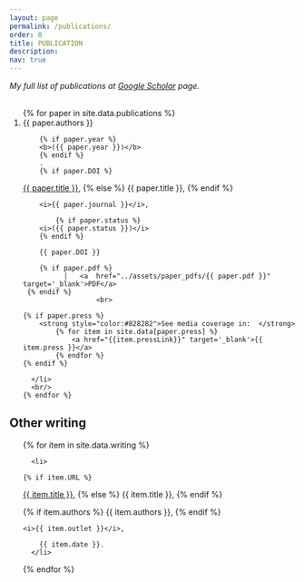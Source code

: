 ```yaml
---
layout: page
permalink: /publications/
order: 0
title: PUBLICATION
description: 
nav: true
---
```


<i>My full list of publications at <a href="https://scholar.google.com/citations?user=VXyy2EwAAAAJ&hl=en" target="_blank">Google Scholar</a> page. </i>
<br>
<br>

<ol reversed="">
    {% for paper in site.data.publications %}
      <li>
       {{ paper.authors }}
		
		{% if paper.year %}
        <b>({{ paper.year }})</b>
		{% endif %}
		.
		{% if paper.DOI %}
 <a href="{{ paper.DOI }}" target='_blank'>{{ paper.title }}</a>,
 {% else %}
        {{ paper.title }},
		{% endif %}
		
        <i>{{ paper.journal }}</i>,

        	{% if paper.status %}
        <i>({{ paper.status }})</i>
		{% endif %}
		
	    {{ paper.DOI }}
       
        {% if paper.pdf %}
              |   <a  href="../assets/paper_pdfs/{{ paper.pdf }}" target='_blank'>PDF</a>
     {% endif %}
                      <br>
		      
    {% if paper.press %}
        <strong style="color:#828282">See media coverage in:  </strong>
            {% for item in site.data[paper.press] %}
                <a href="{{item.pressLink}}" target='_blank'>{{ item.press }}</a>
            {% endfor %}
	{% endif %}

      </li>
	  <br/>
    {% endfor %}
  </ol>

## Other writing

<ul>
{% for item in site.data.writing %}

      <li>

	{% if item.URL %}
 <a href="{{ item.URL }}" target='_blank'>{{ item.title }}</a>,
 {% else %}
        {{ item.title }},
		{% endif %}

{% if item.authors %}
   {{ item.authors }},
    {% endif %}
    
    <i>{{ item.outlet }}</i>,
   
        {{ item.date }}.
	  </li>	
		
{% endfor %}

</ul>